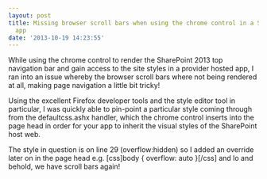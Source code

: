 ```yaml
---
layout: post
title: Missing browser scroll bars when using the chrome control in a SharePoint 2013  provider-hosted
  app
date: '2013-10-19 14:23:55'
---
```


While using the chrome control to render the SharePoint 2013 top navigation bar and gain access to the site styles in a provider hosted app, I ran into an issue whereby the browser scroll bars where not being rendered at all, making page navigation a little bit tricky!

Using the excellent Firefox developer tools and the style editor tool in particular, I was quickly able to pin-point a particular style coming through from the defaultcss.ashx handler, which the chrome control inserts into the page head in order for your app to inherit the visual styles of the SharePoint host web. 

The style in question is on line 29 (overflow:hidden) so I added an override later on in the page head e.g. [css]body { overflow: auto }[/css] and lo and behold, we have scroll bars again!